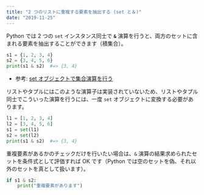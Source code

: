 ```yaml
---
title: "2 つのリストに重複する要素を抽出する (set と＆)"
date: "2019-11-25"
---
```


Python では 2 つの `set` インスタンス同士で **`&`** 演算を行うと、両方のセットに含まれる要素を抽出することができます（積集合）。

```python
s1 = {1, 2, 3, 4}
s2 = {3, 4, 5, 6}
print(s1 & s2)  #=> {3, 4}
```

- 参考: [set オブジェクトで集合演算を行う](../set/set-operation.html)

リストやタプルにはこのような演算子は実装されていないため、リストやタプル同士でこういった演算を行うには、一度 `set` オブジェクトに変換する必要があります。

```python
l1 = [1, 2, 3, 4]
l2 = [3, 4, 5, 6]
s1 = set(l1)
s2 = set(l2)
print(s1 & s2)  #=> {3, 4}
```

重複要素があるかのチェックだけを行いたい場合は、`&` 演算の結果求められたセットを条件式として評価すれば OK です（Python では空のセットを偽、それ以外のセットを真として扱います）。

```python
if s1 & s2:
    print("重複要素があります")
```

